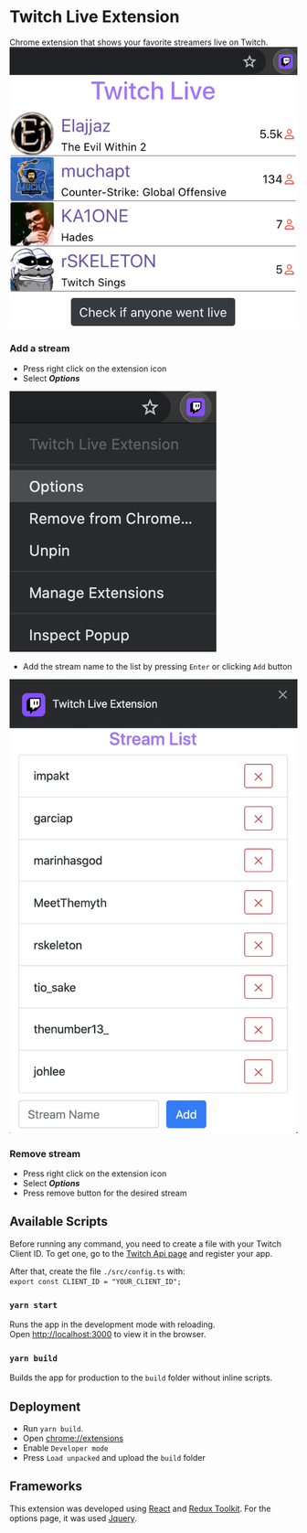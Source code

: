 # Twitch Live Extension

Chrome extension that shows your favorite streamers live on Twitch.
![100x100](./assets/extension.png "Extension")


### Add a stream

- Press right click on the extension icon
- Select **_Options_**

![100x100](./assets/options_menu.png "Options menu")

- Add the stream name to the list by pressing `Enter` or clicking `Add` button

![alt text](./assets/options.png "Options")

### Remove stream
- Press right click on the extension icon
- Select **_Options_**
- Press remove button for the desired stream

## Available Scripts

Before running any command, you need to create a file with your Twitch Client ID. 
To get one, go to the [Twitch Api page](https://dev.twitch.tv/docs/authentication#registration) and register your app.
 
 After that, create the file `./src/config.ts` with: <br>
``export const CLIENT_ID = "YOUR_CLIENT_ID";``

### `yarn start`

Runs the app in the development mode with reloading.<br />
Open [http://localhost:3000](http://localhost:3000) to view it in the browser.

### `yarn build`

Builds the app for production to the `build` folder without inline scripts.<br />

## Deployment

- Run `yarn build`.
- Open [chrome://extensions](chrome://extensions)
- Enable `Developer mode`
- Press ``Load unpacked`` and upload the ``build`` folder 

## Frameworks

This extension was developed using [React](https://reactjs.org/) and [Redux Toolkit](https://redux-toolkit.js.org/). For the options page, it was used [Jquery](https://jquery.com/).